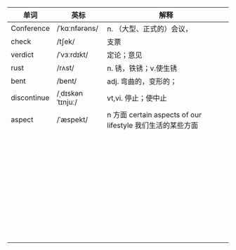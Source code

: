 | 单词        | 英标             | 解释                                                         |
| ----------- | ---------------- | ------------------------------------------------------------ |
| Conference  | /ˈkɑːnfərəns/    | n. （大型、正式的）会议，                                    |
| check       | /tʃek/           | 支票                                                         |
| verdict     | /ˈvɜːrdɪkt/      | 定论；意见                                                   |
| rust        | /rʌst/           | n. 锈，铁锈；v.使生锈                                        |
| bent        | /bent/           | adj. 弯曲的，变形的；                                        |
| discontinue | /ˌdɪskənˈtɪnjuː/ | vt,vi. 停止；使中止                                          |
| aspect      | /ˈæspekt/        | n 方面   certain aspects of our lifestyle 我们生活的某些方面 |
|             |                  |                                                              |
|             |                  |                                                              |
|             |                  |                                                              |
|             |                  |                                                              |
|             |                  |                                                              |
|             |                  |                                                              |
|             |                  |                                                              |
|             |                  |                                                              |
|             |                  |                                                              |
|             |                  |                                                              |
|             |                  |                                                              |
|             |                  |                                                              |
|             |                  |                                                              |
|             |                  |                                                              |
|             |                  |                                                              |
|             |                  |                                                              |
|             |                  |                                                              |
|             |                  |                                                              |
|             |                  |                                                              |
|             |                  |                                                              |
|             |                  |                                                              |
|             |                  |                                                              |
|             |                  |                                                              |
|             |                  |                                                              |
|             |                  |                                                              |
|             |                  |                                                              |
|             |                  |                                                              |
|             |                  |                                                              |
|             |                  |                                                              |
|             |                  |                                                              |
|             |                  |                                                              |
|             |                  |                                                              |
|             |                  |                                                              |
|             |                  |                                                              |
|             |                  |                                                              |
|             |                  |                                                              |
|             |                  |                                                              |
|             |                  |                                                              |
|             |                  |                                                              |
|             |                  |                                                              |
|             |                  |                                                              |
|             |                  |                                                              |

